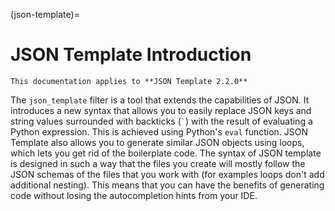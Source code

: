 (json-template)=
# JSON Template Introduction

```{warning}
This documentation applies to **JSON Template 2.2.0**
```

The `json_template` filter is a tool that extends the capabilities of JSON. It introduces a new syntax that allows you to easily replace JSON keys and string values surrounded with backticks (`` ` ``) with the result of evaluating a Python expression. This is achieved using Python's `eval` function. JSON Template also allows you to generate similar JSON objects using loops, which lets you get rid of the boilerplate code. The syntax of JSON template is designed in such a way that the files you create will mostly follow the JSON schemas of the files that you work with (for examples loops don't add additional nesting). This means that you can have the benefits of generating code without losing the autocompletion hints from your IDE.
